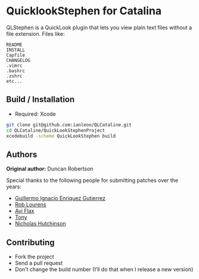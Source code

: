 # QuicklookStephen for Catalina

QLStephen is a QuickLook plugin that lets you view plain text files without a file extension. Files like:

    README
    INSTALL
    Capfile
    CHANGELOG
    .vimrc
    .bashrc
    .zshrc
    etc...


## Build / Installation

- Required: Xcode 

```sh
git clone git@github.com:ianleon/QLCataline.git 
cd QLCataline/QuickLookStephenProject
xcodebuild -scheme QuickLookStephen build
```

## Authors

**Original author:** Duncan Robertson

Special thanks to the following people for submitting patches over the years:

* [Guillermo Ignacio Enriquez Gutierrez](https://github.com/nacho4d)
* [Rob Lourens](https://github.com/roblourens)
* [Avi Flax](https://github.com/aviflax)
* [Tony](https://github.com/Zearin)
* [Nicholas Hutchinson](https://github.com/nickhutchinson)


## Contributing

* Fork the project
* Send a pull request
* Don’t change the build number (I’ll do that when I release a new version)
